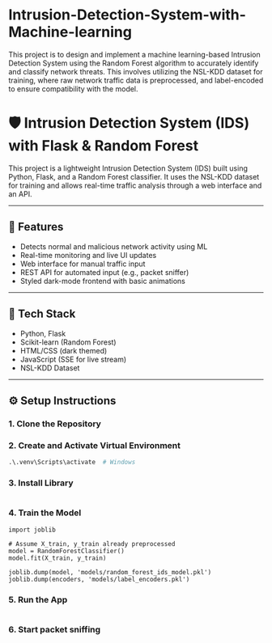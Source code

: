 # Intrusion-Detection-System-with-Machine-learning
This project is to design and implement a machine learning-based Intrusion Detection System using the Random Forest algorithm to accurately identify and classify network threats. This involves utilizing the NSL-KDD dataset for training, where raw network traffic data is preprocessed, and label-encoded to ensure compatibility with the model.

# 🛡️ Intrusion Detection System (IDS) with Flask & Random Forest

This project is a lightweight Intrusion Detection System (IDS) built using Python, Flask, and a Random Forest classifier. It uses the NSL-KDD dataset for training and allows real-time traffic analysis through a web interface and an API.

---

## 🚀 Features

- Detects normal and malicious network activity using ML
- Real-time monitoring and live UI updates
- Web interface for manual traffic input
- REST API for automated input (e.g., packet sniffer)
- Styled dark-mode frontend with basic animations

---

## 🧰 Tech Stack

- Python, Flask
- Scikit-learn (Random Forest)
- HTML/CSS (dark themed)
- JavaScript (SSE for live stream)
- NSL-KDD Dataset

---
## ⚙️ Setup Instructions

### 1. Clone the Repository

### 2. Create and Activate Virtual Environment
``` python -m venv .venv
.\.venv\Scripts\activate  # Windows
```
### 3. Install Library 
```pip install flask numpy pandas scikit-learn joblib
```
### 4. Train the Model
```from sklearn.ensemble import RandomForestClassifier
import joblib

# Assume X_train, y_train already preprocessed
model = RandomForestClassifier()
model.fit(X_train, y_train)

joblib.dump(model, 'models/random_forest_ids_model.pkl')
joblib.dump(encoders, 'models/label_encoders.pkl')
```
### 5. Run the App
```python app.py
```
### 6. Start packet sniffing
```python realtime_sniffer.py
```

